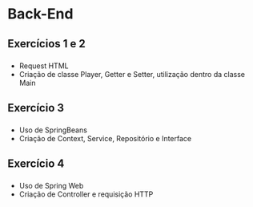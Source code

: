 # Back-End
## Exercícios 1 e 2

###  
<ul>
  <li>Request HTML</li>
  <li>Criação de classe Player, Getter e Setter, utilização dentro da classe Main</li>
</ul>

## Exercício 3
###  
<ul>
  <li>Uso de SpringBeans</li>
  <li>Criação de Context, Service, Repositório e Interface</li>
</ul>

## Exercício 4
###  
<ul>
  <li>Uso de Spring Web</li>
  <li>Criação de Controller e requisição HTTP</li>
</ul>
